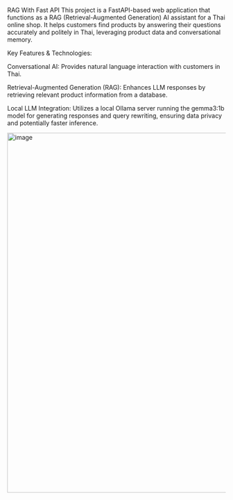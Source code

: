 RAG With Fast API
This project is a FastAPI-based web application that functions as a RAG (Retrieval-Augmented Generation) AI assistant for a Thai online shop. It helps customers find products by answering their questions accurately and politely in Thai, leveraging product data and conversational memory.

Key Features & Technologies:

Conversational AI: Provides natural language interaction with customers in Thai.

Retrieval-Augmented Generation (RAG): Enhances LLM responses by retrieving relevant product information from a database.

Local LLM Integration: Utilizes a local Ollama server running the gemma3:1b model for generating responses and query rewriting, ensuring data privacy and potentially faster inference.

<img width="1187" height="828" alt="image" src="https://github.com/user-attachments/assets/2640358c-434b-4d47-a100-5f24ef721ab1" />
